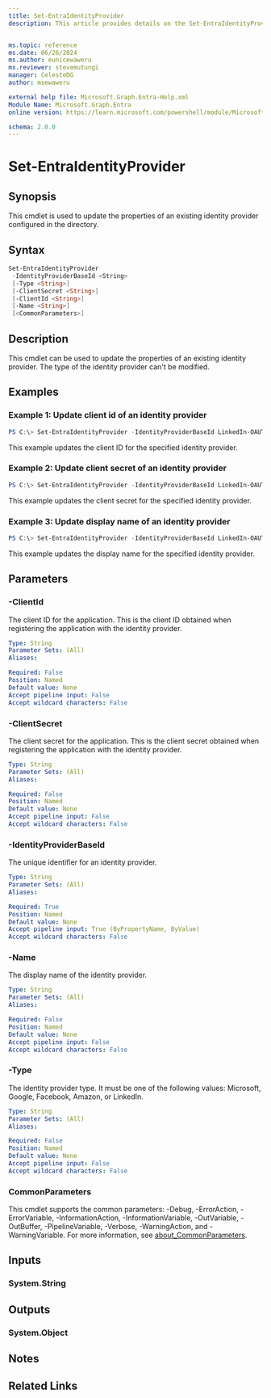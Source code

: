 ```yaml
---
title: Set-EntraIdentityProvider
description: This article provides details on the Set-EntraIdentityProvider command.


ms.topic: reference
ms.date: 06/26/2024
ms.author: eunicewaweru
ms.reviewer: stevemutungi
manager: CelesteDG
author: msewaweru

external help file: Microsoft.Graph.Entra-Help.xml
Module Name: Microsoft.Graph.Entra
online version: https://learn.microsoft.com/powershell/module/Microsoft.Graph.Entra/Set-EntraIdentityProvider

schema: 2.0.0
---
```


# Set-EntraIdentityProvider

## Synopsis
This cmdlet is used to update the properties of an existing identity provider configured in the directory.

## Syntax

```powershell
Set-EntraIdentityProvider 
 -IdentityProviderBaseId <String> 
 [-Type <String>] 
 [-ClientSecret <String>] 
 [-ClientId <String>]
 [-Name <String>] 
 [<CommonParameters>]
```

## Description
This cmdlet can be used to update the properties of an existing identity provider.
The type of the identity provider can't be modified.

## Examples

### Example 1: Update client id of an identity provider
```powershell
PS C:\> Set-EntraIdentityProvider -IdentityProviderBaseId LinkedIn-OAUTH -ClientId NewClientId
```

This example updates the client ID for the specified identity provider.

### Example 2: Update client secret of an identity provider
```powershell
PS C:\> Set-EntraIdentityProvider -IdentityProviderBaseId LinkedIn-OAUTH -ClientSecret NewClientSecret
```

This example updates the client secret for the specified identity provider.

### Example 3: Update display name of an identity provider
```powershell
PS C:\> Set-EntraIdentityProvider -IdentityProviderBaseId LinkedIn-OAUTH -Name NewName
```

This example updates the display name for the specified identity provider.

## Parameters

### -ClientId
The client ID for the application.
This is the client ID obtained when registering the application with the identity provider.

```yaml
Type: String
Parameter Sets: (All)
Aliases:

Required: False
Position: Named
Default value: None
Accept pipeline input: False
Accept wildcard characters: False
```

### -ClientSecret
The client secret for the application.
This is the client secret obtained when registering the application with the identity provider.

```yaml
Type: String
Parameter Sets: (All)
Aliases:

Required: False
Position: Named
Default value: None
Accept pipeline input: False
Accept wildcard characters: False
```

### -IdentityProviderBaseId
The unique identifier for an identity provider.

```yaml
Type: String
Parameter Sets: (All)
Aliases:

Required: True
Position: Named
Default value: None
Accept pipeline input: True (ByPropertyName, ByValue)
Accept wildcard characters: False
```

### -Name
The display name of the identity provider.

```yaml
Type: String
Parameter Sets: (All)
Aliases:

Required: False
Position: Named
Default value: None
Accept pipeline input: False
Accept wildcard characters: False
```

### -Type
The identity provider type. It must be one of the following values: Microsoft, Google, Facebook, Amazon, or LinkedIn.

```yaml
Type: String
Parameter Sets: (All)
Aliases:

Required: False
Position: Named
Default value: None
Accept pipeline input: False
Accept wildcard characters: False
```

### CommonParameters
This cmdlet supports the common parameters: -Debug, -ErrorAction, -ErrorVariable, -InformationAction, -InformationVariable, -OutVariable, -OutBuffer, -PipelineVariable, -Verbose, -WarningAction, and -WarningVariable. For more information, see [about_CommonParameters](https://go.microsoft.com/fwlink/?LinkID=113216).

## Inputs

### System.String
## Outputs

### System.Object
## Notes

## Related Links
